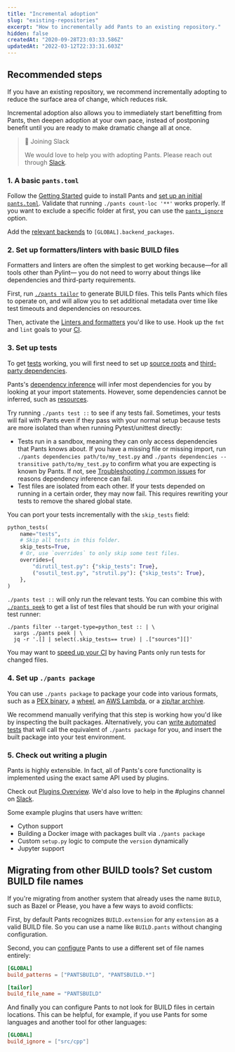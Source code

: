 ```yaml
---
title: "Incremental adoption"
slug: "existing-repositories"
excerpt: "How to incrementally add Pants to an existing repository."
hidden: false
createdAt: "2020-09-28T23:03:33.586Z"
updatedAt: "2022-03-12T22:33:31.603Z"
---
```

Recommended steps
-----------------

If you have an existing repository, we recommend incrementally adopting to reduce the surface area of change, which reduces risk.

Incremental adoption also allows you to immediately start benefitting from Pants, then deepen adoption at your own pace, instead of postponing benefit until you are ready to make dramatic change all at once.

> 📘 Joining Slack
> 
> We would love to help you with adopting Pants. Please reach out through [Slack](doc:getting-help).

### 1. A basic `pants.toml`

Follow the [Getting Started](doc:getting-started) guide to install Pants and [set up an initial `pants.toml`](doc:initial-configuration). Validate that running `./pants count-loc '**'` works properly. If you want to exclude a specific folder at first, you can use the [`pants_ignore`](https://www.pantsbuild.org/docs/reference-global#section-pants-ignore) option.

Add the [relevant backends](doc:enabling-backends) to `[GLOBAL].backend_packages`.

### 2. Set up formatters/linters with basic BUILD files

Formatters and linters are often the simplest to get working because—for all tools other than Pylint— you do not need to worry about things like dependencies and third-party requirements.

First, run [`./pants tailor`](doc:create-initial-build-files) to generate BUILD files. This tells Pants which files to operate on, and will allow you to set additional metadata over time like test timeouts and dependencies on resources.

Then, activate the [Linters and formatters](doc:python-linters-and-formatters) you'd like to use. Hook up the `fmt` and `lint` goals to your [CI](doc:using-pants-in-ci).

### 3. Set up tests

To get [tests](doc:python-test-goal) working, you will first need to set up [source roots](doc:source-roots) and [third-party dependencies](doc:python-third-party-dependencies).

Pants's [dependency inference](doc:targets) will infer most dependencies for you by looking at your import statements. However, some dependencies cannot be inferred, such as [resources](doc:assets).

Try running `./pants test ::` to see if any tests fail. Sometimes, your tests will fail with Pants even if they pass with your normal setup because tests are more isolated than when running Pytest/unittest directly:

- Tests run in a sandbox, meaning they can only access dependencies that Pants knows about. If you have a missing file or missing import, run `./pants dependencies path/to/my_test.py` and `./pants dependencies --transitive path/to/my_test.py` to confirm what you are expecting is known by Pants. If not, see [Troubleshooting / common issues](doc:troubleshooting) for reasons dependency inference can fail.
- Test files are isolated from each other. If your tests depended on running in a certain order, they may now fail. This requires rewriting your tests to remove the shared global state.

You can port your tests incrementally with the `skip_tests` field:

```python project/BUILD
python_tests(
    name="tests",
    # Skip all tests in this folder.
    skip_tests=True,
    # Or, use `overrides` to only skip some test files.
    overrides={
        "dirutil_test.py": {"skip_tests": True},
        ("osutil_test.py", "strutil.py"): {"skip_tests": True},
    },
)
```

`./pants test ::` will only run the relevant tests. You can combine this with [`./pants peek`](doc:project-introspection) to get a list of test files that should be run with your original test runner:

```
./pants filter --target-type=python_test :: | \
  xargs ./pants peek | \
  jq -r '.[] | select(.skip_tests== true) | .["sources"][]'
```

You may want to [speed up your CI](doc:using-pants-in-ci) by having Pants only run tests for changed files.

### 4. Set up `./pants package`

You can use `./pants package` to package your code into various formats, such as a [PEX binary](doc:python-package-goal), a [wheel](doc:python-setup-py-goal), an [AWS Lambda](doc:awslambda-python), or a [zip/tar archive](doc:resources).

We recommend manually verifying that this step is working how you'd like by inspecting the built packages. Alternatively, you can [write automated tests](doc:python-test-goal) that will call the equivalent of `./pants package` for you, and insert the built package into your test environment.

### 5. Check out writing a plugin

Pants is highly extensible. In fact, all of Pants's core functionality is implemented using the exact same API used by plugins.

Check out [Plugins Overview](doc:plugins-overview). We'd also love to help in the #plugins channel on [Slack](doc:community).

Some example plugins that users have written:

- Cython support
- Building a Docker image with packages built via `./pants package`
- Custom `setup.py` logic to compute the `version` dynamically
- Jupyter support

Migrating from other BUILD tools? Set custom BUILD file names
-------------------------------------------------------------

If you're migrating from another system that already uses the name `BUILD`, such as Bazel or Please, you have a few ways to avoid conflicts:

First, by default Pants recognizes `BUILD.extension` for any `extension` as a valid BUILD file. So you can use a name like `BUILD.pants` without changing configuration.

Second, you can [configure](doc:reference-global#section-build-patterns) Pants to use a different set of file names entirely:

```toml pants.toml
[GLOBAL]
build_patterns = ["PANTSBUILD", "PANTSBUILD.*"]

[tailor]
build_file_name = "PANTSBUILD"
```

And finally you can configure Pants to not look for BUILD files in certain locations. This can be helpful, for example, if you use Pants for some languages and another tool for other languages:

```toml pants.toml
[GLOBAL]
build_ignore = ["src/cpp"]
```
